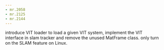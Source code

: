 ```yaml
---
- mr.2058
- mr.2125
- mr.2144
---
```


introduce VIT loader to load a given VIT system, implement the VIT interface
in slam tracker and remove the unused MatFrame class.
only turn on the SLAM feature on Linux.
